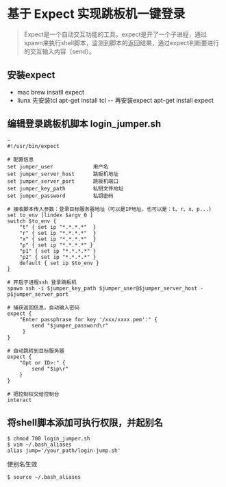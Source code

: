 # 基于 Expect 实现跳板机一键登录
> Expect是一个自动交互功能的工具。expect是开了一个子进程，通过spawn来执行shell脚本，监测到脚本的返回结果，通过expect判断要进行的交互输入内容（send）。

## 安装expect 
- mac brew insatll expect
- liunx 先安装tcl apt-get install tcl 
-- 再安装expect apt-get install expect

## 编辑登录跳板机脚本 login_jumper.sh
```shell
~
#!/usr/bin/expect

# 配置信息
set jumper_user             用户名
set jumper_server_host      跳板机地址 
set jumper_server_port      跳板机端口
set jumper_key_path         私钥文件地址
set jumper_password         私钥密码

# 接收脚本传入参数：登录目标服务器地址（可以是IP地址，也可以是：t、r、x、p...）
set to_env [lindex $argv 0 ]
switch $to_env {
    "t" { set ip "*.*.*.*"  }
    "r" { set ip "*.*.*.*"  }
    "x" { set ip "*.*.*.*"  }
    "p" { set ip "*.*.*.*" }
    "p1" { set ip "*.*.*.*" }
    "p2" { set ip "*.*.*.*" }
    default { set ip $to_env }
}

# 开启子进程ssh 登录跳板机
spawn ssh -i $jumper_key_path $jumper_user@$jumper_server_host -p$jumper_server_port

# 捕获返回信息，自动输入密码
expect {
    "Enter passphrase for key '/xxx/xxxx.pem':" {
        send "$jumper_password\r"
     }
}

# 自动跳转到目标服务器
expect {
    "Opt or ID>:" {
        send "$ip\r"
    }
}

# 把控制权交给控制台
interact
```
## 将shell脚本添加可执行权限，并起别名
```
$ chmod 700 login_jumper.sh 
$ vim ~/.bash_aliases
alias jump='/your_path/login-jump.sh'
```
使别名生效
```
$ source ~/.bash_aliases
```





